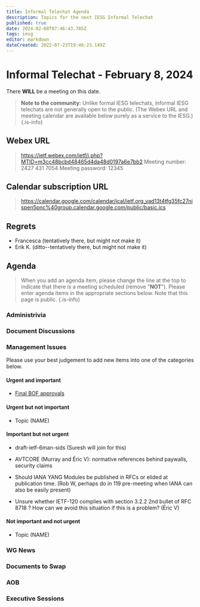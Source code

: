 ```yaml
---
title: Informal Telechat Agenda
description: Topics for the next IESG Informal Telechat
published: true
date: 2024-02-08T07:46:43.785Z
tags: iesg
editor: markdown
dateCreated: 2022-07-23T19:46:23.149Z
---
```


# Informal Telechat - February 8, 2024 

 There **WILL** be a meeting on this date.

> **Note to the community:** Unlike formal IESG telechats, informal IESG telechats are not generally open to the public. (The Webex URL and meeting calendar are available below purely as a service to the IESG.)
{.is-info}


## Webex URL

> https://ietf.webex.com/ietf/j.php?MTID=m3cc48bcbd48465d4da48d0197a6e7bb2
Meeting number: 2427 431 7054
Meeting password: 12345 

## Calendar subscription URL

> https://calendar.google.com/calendar/ical/ietf.org_vad13t4tfg35fc27nispen5pnc%40group.calendar.google.com/public/basic.ics


## Regrets

* Francesca (tentatively there, but might not make it)
* Erik K. (ditto--tentatively there, but might not make it)

## Agenda

> When you add an agenda item, please change the line at the top to indicate that there *is* a meeting scheduled (remove "**NOT**"). Please enter agenda items in the appropriate sections below.
Note that this page is public.
{.is-info}

### Administrivia

### Document Discussions

### Management Issues

Please use your best judgement to add new items into one of the categories below.

#### Urgent and important

* [Final BOF approvals](https://datatracker.ietf.org/doc/bof-requests)

#### Urgent but not important

* Topic (NAME)

#### Important but not urgent

* draft-ietf-6man-sids (Suresh will join for this)

* AVTCORE (Murray and Éric V): normative references behind paywalls, security claims

* Should IANA YANG Modules be published in RFCs or elided at publication time. (Rob W, perhaps do in 119 pre-meeting when IANA can also be easily present)

* Unsure whether IETF-120 complies with section 3.2.2 2nd bullet of RFC 8718 ? How can we avoid this situation if this is a problem? (Éric V)

#### Not important and not urgent

* Topic (NAME)

### WG News 

### Documents to Swap 

### AOB

### Executive Sessions

